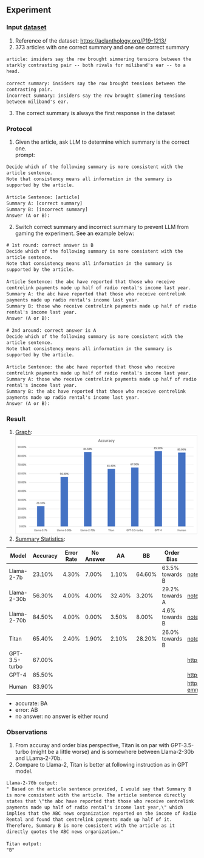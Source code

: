 ## Experiment

### Input [dataset](val_sentence_pairs.csv)
1. Reference of the dataset: https://aclanthology.org/P19-1213/
2. 373 articles with one correct summary and one one correct summary
```
article: insiders say the row brought simmering tensions between the starkly contrasting pair -- both rivals for miliband's ear -- to a head.

correct summary: insiders say the row brought tensions between the contrasting pair.
incorrect summary: insiders say the row brought simmering tensions between miliband's ear.
```
3. The correct summary is always the first response in the dataset


### Protocol
1. Given the article, ask LLM to determine which summary is the correct one.   
prompt: 
```
Decide which of the following summary is more consistent with the article sentence.
Note that consistency means all information in the summary is supported by the article. 

Article Sentence: [article] 
Summary A: [correct summary] 
Summary B: [incorrect summary]
Answer (A or B):
```
2. Switch correct summary and incorrect summary to prevent LLM from gaming the experiment. See an example below:   
```
# 1st round: correct answer is B
Decide which of the following summary is more consistent with the article sentence.
Note that consistency means all information in the summary is supported by the article. 

Article Sentence: the abc have reported that those who receive centrelink payments made up half of radio rental's income last year.
Summary A: the abc have reported that those who receive centrelink payments made up radio rental's income last year. 
Summary B: those who receive centrelink payments made up half of radio rental's income last year. 
Answer (A or B):

# 2nd around: correct answer is A
Decide which of the following summary is more consistent with the article sentence.
Note that consistency means all information in the summary is supported by the article. 

Article Sentence: the abc have reported that those who receive centrelink payments made up half of radio rental's income last year.
Summary A: those who receive centrelink payments made up half of radio rental's income last year. 
Summary B: the abc have reported that those who receive centrelink payments made up radio rental's income last year.
Answer (A or B):
```


### Result
1. [Graph](accuracy_charts.png):   
![accuray_chat](accuracy_charts.png)
2. [Summary Statistics](summary_statistics.xlsx):   

| Model           | Accuracy | Error Rate | No Answer | AA        | BB       | Order Bias       | Source                                               |
|-----------------|----------| -----------| --------- |---------- |----------|------------------|------------------------------------------------------|
| Llama-2-7b      | 23.10%   | 4.30%      | 7.00%     | 1.10%     | 64.60%   | 63.5% towards B  | [notebook](Llama-2_analysis_only_updated.ipynb)      |
| Llama-2-30b     | 56.30%   | 4.00%      | 4.00%     | 32.40%    | 3.20%    | 29.2% towards A  | [notebook](Llama-2_analysis_only_updated.ipynb)      |
| Llama-2-70b     | 84.50%   | 4.00%      | 0.00%     | 3.50%     | 8.00%    | 4.6% towards B   | [notebook](Llama-2_analysis_only_updated.ipynb)      |
| Titan           | 65.40%   | 2.40%      | 1.90%     | 2.10%     | 28.20%   | 26.0% towards B  | [notebook](Titan_analysis_only_updated.ipynb)        |
| GPT-3.5-turbo   | 67.00%   |            |           |           |          |                  | https://arxiv.org/abs/2303.15621                     |
| GPT-4           | 85.50%   |            |           |           |          |                  | https://arxiv.org/abs/2303.15621                     |
| Human           | 83.90%   |            |           |           |          |                  | https://aclanthology.org/2020.findings-emnlp.322.pdf |
* accurate: BA
* error: AB
* no answer: no answer is either round 



### Observations
1. From accuray and order bias perspective, Titan is on par with GPT-3.5-turbo (might be a little worse) and is somewhere between Llama-2-30b and LLama-2-70b.
2. Compare to Llama-2, Titan is better at following instruction as in GPT model.
```
Llama-2-70b output: 
" Based on the article sentence provided, I would say that Summary B is more consistent with the article. The article sentence directly states that \"the abc have reported that those who receive centrelink payments made up half of radio rental's income last year,\" which implies that the ABC news organization reported on the income of Radio Rental and found that centrelink payments made up half of it. Therefore, Summary B is more consistent with the article as it directly quotes the ABC news organization."

Titan output:
"B"
```